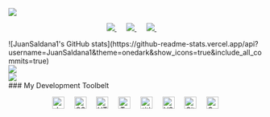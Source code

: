 ![](https://komarev.com/ghpvc/?username=JuanSaldana1&color=green&style=flat-square)
<br>
<p align='center'>
  <a href="https://twitter.com/juanSaldana2002">
    <img src="https://img.shields.io/badge/twitter-%231DA1F2.svg?&style=for-the-badge&logo=twitter&logoColor=white" />
  </a>&nbsp;&nbsp;&nbsp;&nbsp;
  <a href="https://www.linkedin.com/in/juan-saldaña-rived-62a31a1b9/">
    <img src="https://img.shields.io/badge/linkedin-%230077B5.svg?&style=for-the-badge&logo=linkedin&logoColor=white" />
  </a>&nbsp;&nbsp;&nbsp;&nbsp;
  <a href="mailto:saldana.juan.2002@gmail.com?subject=Hello%20Juan">
    <img src="https://img.shields.io/badge/gmail-%23D14836.svg?&style=for-the-badge&logo=gmail&logoColor=white" />
  </a>&nbsp;&nbsp;&nbsp;&nbsp;
</p>
![JuanSaldana1's GitHub stats](https://github-readme-stats.vercel.app/api?username=JuanSaldana1&theme=onedark&show_icons=true&include_all_commits=true)
<br>
<a href="https://github.com/JuanSaldana1/github-readme-stats">
  <img align="center" src="https://github-readme-stats.vercel.app/api/top-langs/?username=JuanSaldana1&layout=compact&theme=onedark&show_icons=true">
</a>
<br>
<a href="https://github.com/JuanSaldana1/github-readme-stats">
  <img align="center" src="https://github-readme-stats.vercel.app/api/pin/?username=JuanSaldana1&repo=TFGWPF&theme=onedark&show_icons=true" />
</a>
<br>
### My Development Toolbelt
<br>
<p align='center'>
<img alt="JavaScript" title="JavaScript" src="https://user-images.githubusercontent.com/1680157/87443764-4af82c80-c5cc-11ea-82c2-c368ee12cf6d.png" height="24">&nbsp;&nbsp;&nbsp;&nbsp;
<img alt="CSS" title="CSS" src="https://user-images.githubusercontent.com/1680157/87443759-4a5f9600-c5cc-11ea-8ae0-715433c1f781.png" height="24">&nbsp;&nbsp;&nbsp;&nbsp;
<img alt="HTML" title="HTML" src="https://user-images.githubusercontent.com/1680157/87443762-4af82c80-c5cc-11ea-85cf-57be0e83c169.png" height="24">&nbsp;&nbsp;&nbsp;&nbsp;
  <img alt="TypeScript" title="TypeScript" src="https://user-images.githubusercontent.com/1680157/87443766-4af82c80-c5cc-11ea-8a13-a651f150fa99.png" height="24">&nbsp;&nbsp;&nbsp;&nbsp;
  <img alt=" title=" title="Node.js" src="https://user-images.githubusercontent.com/1680157/87443758-4a5f9600-c5cc-11ea-8f63-92e126a1145b.png" height="24">&nbsp;&nbsp;&nbsp;&nbsp;
  <img alt="VS Code" title="VS Code" src="https://user-images.githubusercontent.com/1680157/87443751-492e6900-c5cc-11ea-9854-f82d4d921133.png" height="24">&nbsp;&nbsp;&nbsp;&nbsp;
  <img alt="Git" title="Git" src="https://user-images.githubusercontent.com/1680157/87443755-49c6ff80-c5cc-11ea-954a-579f7c72873a.png" height="24">&nbsp;&nbsp;&nbsp;&nbsp;
  <img alt="Google Chrome" title="Google Chrome" src="https://user-images.githubusercontent.com/1680157/87443745-47fd3c00-c5cc-11ea-878f-44f34572775e.png" height="24">
</p>
<br><br>
